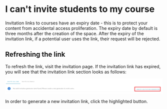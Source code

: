 # I can't invite students to my course

Invitation links to courses have an expiry date - this is to protect your content from accidental access proliferation. The expiry date by default is three months after the creation of the space. After the expiry of the invitation link, if a potential user uses the link, their request will be rejected.

## Refreshing the link

To refresh the link, visit the invitation page. If the invitation link has expired, you will see that the invitation link section looks as follows:

![Expired invitation links are not shown](<../../../.gitbook/assets/Screenshot 2021-06-30 113238.png>)

In order to generate a new invitation link, click the highlighted button.

